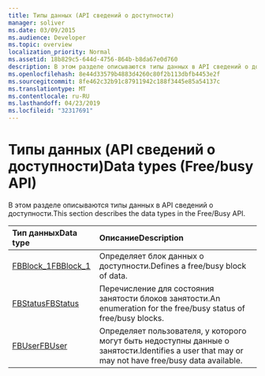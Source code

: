 ```yaml
---
title: Типы данных (API сведений о доступности)
manager: soliver
ms.date: 03/09/2015
ms.audience: Developer
ms.topic: overview
localization_priority: Normal
ms.assetid: 18b829c5-644d-4756-864b-b8da67e0d760
description: В этом разделе описываются типы данных в API сведений о доступности.
ms.openlocfilehash: 8e44d33579b4883d4260c80f2b113dbfb4453e2f
ms.sourcegitcommit: 8fe462c32b91c87911942c188f3445e85a54137c
ms.translationtype: MT
ms.contentlocale: ru-RU
ms.lasthandoff: 04/23/2019
ms.locfileid: "32317691"
---
```

# <a name="data-types-freebusy-api"></a><span data-ttu-id="faa95-103">Типы данных (API сведений о доступности)</span><span class="sxs-lookup"><span data-stu-id="faa95-103">Data types (Free/busy API)</span></span>

<span data-ttu-id="faa95-104">В этом разделе описываются типы данных в API сведений о доступности.</span><span class="sxs-lookup"><span data-stu-id="faa95-104">This section describes the data types in the Free/Busy API.</span></span>
  
|<span data-ttu-id="faa95-105">**Тип данных**</span><span class="sxs-lookup"><span data-stu-id="faa95-105">**Data type**</span></span>|<span data-ttu-id="faa95-106">**Описание**</span><span class="sxs-lookup"><span data-stu-id="faa95-106">**Description**</span></span>|
|:-----|:-----|
|[<span data-ttu-id="faa95-107">FBBlock_1</span><span class="sxs-lookup"><span data-stu-id="faa95-107">FBBlock_1</span></span>](fbblock_1.md) <br/> |<span data-ttu-id="faa95-108">Определяет блок данных о доступности.</span><span class="sxs-lookup"><span data-stu-id="faa95-108">Defines a free/busy block of data.</span></span>  <br/> |
|[<span data-ttu-id="faa95-109">FBStatus</span><span class="sxs-lookup"><span data-stu-id="faa95-109">FBStatus</span></span>](fbstatus.md) <br/> |<span data-ttu-id="faa95-110">Перечисление для состояния занятости блоков занятости.</span><span class="sxs-lookup"><span data-stu-id="faa95-110">An enumeration for the free/busy status of free/busy blocks.</span></span>  <br/> |
|[<span data-ttu-id="faa95-111">FBUser</span><span class="sxs-lookup"><span data-stu-id="faa95-111">FBUser</span></span>](fbuser.md) <br/> |<span data-ttu-id="faa95-112">Определяет пользователя, у которого могут быть недоступны данные о занятости.</span><span class="sxs-lookup"><span data-stu-id="faa95-112">Identifies a user that may or may not have free/busy data available.</span></span>  <br/> |
   

